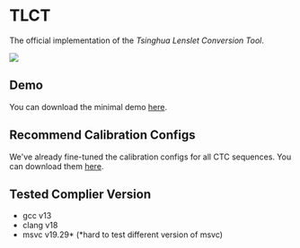 # TLCT

The official implementation of the *Tsinghua Lenslet Conversion Tool*.

![](https://cdn.jsdelivr.net/gh/lumina37/picx-images-hosting@master/2412_TLCT/demo.jpg)

## Demo

You can download the minimal demo [here](https://drive.google.com/file/d/1p2Jo4Nds4yvKZeKrzZjhxTdxbg7XuGjH/view).

## Recommend Calibration Configs

We've already fine-tuned the calibration configs for all CTC sequences. You can download them [here](https://github.com/lumina37/TLCT-test-data/tree/master/recommend).

## Tested Complier Version

+ gcc v13
+ clang v18
+ msvc v19.29* (*hard to test different version of msvc)
